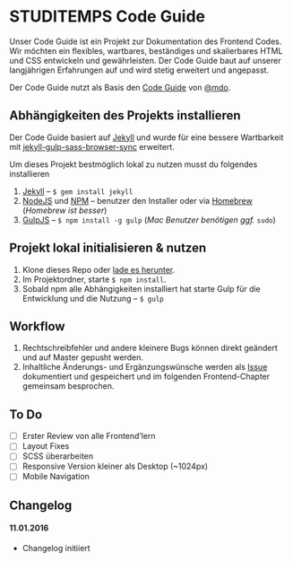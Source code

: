 # STUDITEMPS Code Guide

Unser Code Guide ist ein Projekt zur Dokumentation des Frontend Codes. Wir möchten ein flexibles, wartbares, beständiges und skalierbares HTML und CSS entwickeln und gewährleisten. Der Code Guide baut auf unserer langjährigen Erfahrungen auf und wird stetig erweitert und angepasst.

Der Code Guide nutzt als Basis den [Code Guide](https://github.com/mdo/code-guide) von [@mdo](https://twitter.com/mdo).

## Abhängigkeiten des Projekts installieren

Der Code Guide basiert auf [Jekyll](http://jekyllrb.com/) und wurde für eine bessere Wartbarkeit mit [jekyll-gulp-sass-browser-sync](https://github.com/shakyShane/jekyll-gulp-sass-browser-sync) erweitert.

Um dieses Projekt bestmöglich lokal zu nutzen musst du folgendes installieren

1. [Jekyll](http://jekyllrb.com/) – `$ gem install jekyll`
2. [NodeJS](http://nodejs.org) und [NPM](https://www.npmjs.com/) – benutzer den Installer oder via [Homebrew](http://brew.sh/) (*Homebrew ist besser*)
3. [GulpJS](https://github.com/gulpjs/gulp) – `$ npm install -g gulp` (*Mac Benutzer benötigen ggf.* `sudo`)

## Projekt lokal initialisieren & nutzen

1. Klone dieses Repo oder [lade es herunter](https://github.com/STUDITEMPS/code-guide/archive/master.zip).
2. Im Projektordner, starte `$ npm install`.
3. Sobald npm alle Abhängigkeiten installiert hat starte Gulp für die Entwicklung und die Nutzung – `$ gulp`

## Workflow

1. Rechtschreibfehler und andere kleinere Bugs können direkt geändert und auf Master gepusht werden.
2. Inhaltliche Änderungs- und Ergänzungswünsche werden als [Issue](https://github.com/STUDITEMPS/code-guide/issues) dokumentiert und gespeichert und im folgenden Frontend-Chapter gemeinsam besprochen.

## To Do

- [ ] Erster Review von alle Frontend’lern
- [ ] Layout Fixes
- [ ] SCSS überarbeiten
- [ ] Responsive Version kleiner als Desktop (~1024px)
- [ ] Mobile Navigation

## Changelog

#### 11.01.2016

- Changelog initiiert
